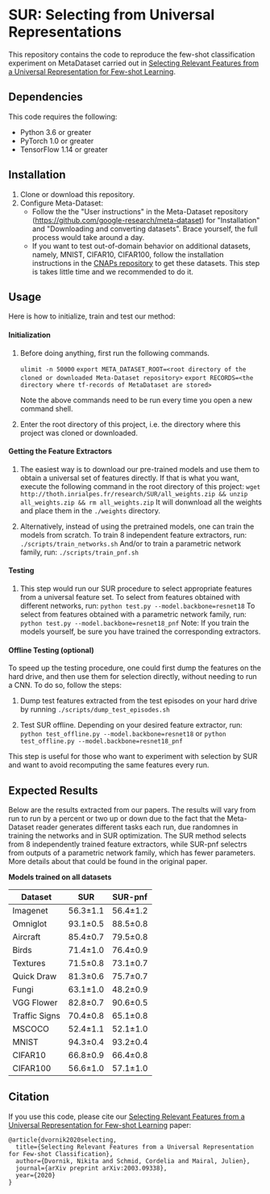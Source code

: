 # SUR: Selecting from Universal Representations
This repository contains the code to reproduce the few-shot classification experiment on MetaDataset carried out in [Selecting Relevant Features from a Universal Representation for Few-shot Learning](https://arxiv.org/abs/2003.09338).

## Dependencies
This code requires the following:
* Python 3.6 or greater
* PyTorch 1.0 or greater
* TensorFlow 1.14 or greater


## Installation
1. Clone or download this repository.
2. Configure Meta-Dataset:
    * Follow the the "User instructions" in the Meta-Dataset repository (https://github.com/google-research/meta-dataset) for "Installation" and "Downloading and converting datasets". Brace yourself, the full process would take around a day.
    * If you want to test out-of-domain behavior on additional datasets, namely, MNIST, CIFAR10, CIFAR100, follow the installation instructions in the [CNAPs repository](https://github.com/cambridge-mlg/cnaps) to get these datasets. This step is takes little time and we recommended to do it.

## Usage
Here is how to initialize, train and test our method:
#### Initialization

1. Before doing anything, first run the following commands.
    
    ```ulimit -n 50000```
    ```export META_DATASET_ROOT=<root directory of the cloned or downloaded Meta-Dataset repository>```
    ```export RECORDS=<the directory where tf-records of MetaDataset are stored>```
    
    Note the above commands need to be run every time you open a new command shell.
2. Enter the root directory of this project, i.e. the directory where this project was cloned or downloaded.
    
#### Getting the Feature Extractors
1. The easiest way is to download our pre-trained models and use them to obtain a universal set of features directly.
If that is what you want, execute the following command in the root directory of this project:
    ```wget http://thoth.inrialpes.fr/research/SUR/all_weights.zip && unzip all_weights.zip && rm all_weights.zip```
It will donwnload all the weights and place them in the `./weights` directory.

2. Alternatively, instead of using the pretrained models, one can train the models from scratch.
To train 8 independent feature extractors, run:
```./scripts/train_networks.sh```
And/or to train a parametric network family, run:
```./scripts/train_pnf.sh```


#### Testing
1. This step would run our SUR procedure to select appropriate features from a universal feature set.
To select from features obtained with different networks, run:
```python test.py --model.backbone=resnet18```
To select from features obtained with a parametric network family, run:
```python test.py --model.backbone=resnet18_pnf```
Note: If you train the models yourself, be sure you have trained the corresponding extractors.

#### Offline Testing (optional)
To speed up the testing procedure, one could first dump the features on the hard drive, and then use them for selection directly, without needing to run a CNN. To do so, follow the steps:
1. Dump test features extracted from the test episodes on your hard drive by running
```./scripts/dump_test_episodes.sh```

2. Test SUR offline. Depending on your desired feature extractor, run:
```python test_offline.py --model.backbone=resnet18``` or ```python test_offline.py --model.backbone=resnet18_pnf```

This step is useful for those who want to experiment with selection by SUR and want to avoid recomputing the same features every run.

## Expected Results
Below are the results extracted from our papers. The results will vary from run to run by a percent or two up or 
down due to the fact that the Meta-Dataset reader generates different tasks each run, due randomnes in training the networks and in SUR optimization.
The SUR method selects from 8 independently trained feature extractors, while SUR-pnf selectrs from outputs of a parametric
network family, which has fewer parameters. More details about that could be found in the original paper.

**Models trained on all datasets**

| Dataset       | SUR           | SUR-pnf      |
| ---           | ---           | ---          |
| Imagenet      | 56.3±1.1      | 56.4±1.2     |
| Omniglot      | 93.1±0.5      | 88.5±0.8     |
| Aircraft      | 85.4±0.7      | 79.5±0.8     |
| Birds         | 71.4±1.0      | 76.4±0.9     |
| Textures      | 71.5±0.8      | 73.1±0.7     |
| Quick Draw    | 81.3±0.6      | 75.7±0.7     |
| Fungi         | 63.1±1.0      | 48.2±0.9     |
| VGG Flower    | 82.8±0.7      | 90.6±0.5     |
| Traffic Signs | 70.4±0.8      | 65.1±0.8     |
| MSCOCO        | 52.4±1.1      | 52.1±1.0     |
| MNIST         | 94.3±0.4      | 93.2±0.4     |
| CIFAR10       | 66.8±0.9      | 66.4±0.8     |
| CIFAR100      | 56.6±1.0      | 57.1±1.0     |

## Citation
If you use this code, please cite our [Selecting Relevant Features from a Universal Representation for Few-shot Learning](https://arxiv.org/abs/2003.09338) paper:
```
@article{dvornik2020selecting,
  title={Selecting Relevant Features from a Universal Representation for Few-shot Classification},
  author={Dvornik, Nikita and Schmid, Cordelia and Mairal, Julien},
  journal={arXiv preprint arXiv:2003.09338},
  year={2020}
}
